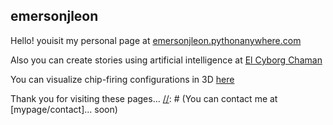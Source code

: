 ## emersonjleon
Hello! youisit my personal page at [emersonjleon.pythonanywhere.com](https://emersonjleon.pythonanywhere.com)


Also you can create stories using artificial intelligence at [El Cyborg Chaman](https://elcyborgchaman.pythonanywhere.com)

[//]: # (Also you can visit my blog... soon)

You can visualize chip-firing configurations in 3D  [here](https://emersonjleon.pythonanywhere.com/chipfiring)

Thank you for visiting these pages... 
[//]: # (You can contact me at [mypage/contact]... soon)



